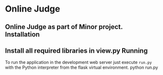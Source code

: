 Online Judge
=========

Online Judge as part of Minor project.
Installation
------------

Install all required libraries in view.py
Running
-------

To run the application in the development web server just execute `run.py` with the Python interpreter from the flask virtual environment.
python run.py

